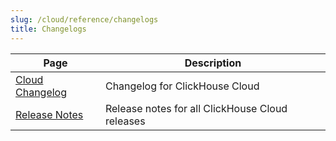 ```yaml
---
slug: /cloud/reference/changelogs
title: Changelogs
---
```


| Page                                                          | Description                                     |
|---------------------------------------------------------------|-------------------------------------------------|
| [Cloud Changelog](/whats-new/cloud)                   | Changelog for ClickHouse Cloud                  |
| [Release Notes](/cloud/reference/changelogs/release-notes) | Release notes for all ClickHouse Cloud releases |
